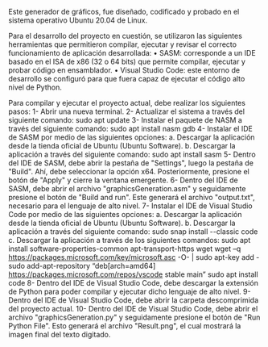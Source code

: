 Este generador de gráficos, fue diseñado, codificado y probado en el sistema operativo Ubuntu 20.04 de Linux.

Para el desarrollo del proyecto en cuestión, se utilizaron las siguientes herramientas que permitieron compilar, ejecutar y revisar el correcto funcionamiento de aplicación desarrollada:
	• SASM: corresponde a un IDE basado en el ISA de x86 (32 o 64 bits) que permite compilar, ejecutar y probar código en
	  ensamblador.
	• Visual Studio Code: este entorno de desarrollo se configuró para que fuera capaz de ejecutar el código alto nivel de 
	  Python.

Para compilar y ejecutar el proyecto actual, debe realizar los siguientes pasos:
	1- Abrir una nueva terminal.
	2- Actualizar el sistema a través del siguiente comando: 
		sudo apt update
	3- Instalar el paquete de NASM a través del siguiente comando:
		sudo apt install nasm gdb
	4- Instalar el IDE de SASM por medio de las siguientes opciones:
		a. Descargar la aplicación desde la tienda oficial de Ubuntu (Ubuntu Software).
		b. Descargar la aplicación a través del siguiente comando:
			sudo apt install sasm
	5- Dentro del IDE de SASM, debe abrir la pestaña de "Settings", luego la pestaña de "Build". Ahí, debe seleccionar la 
	   opción x64. Posteriormente, presione el botón de "Apply" y cierre la ventana emergente.
	6- Dentro del IDE de SASM, debe abrir el archivo "graphicsGeneration.asm" y seguidamente presione el botón de "Build and 
	   run". Este generará el archivo "output.txt", necesario para el lenguaje de alto nivel.
	7- Instalar el IDE de Visual Studio Code por medio de las siguientes opciones:
		a. Descargar la aplicación desde la tienda oficial de Ubuntu (Ubuntu Software).
	b. Descargar la aplicación a través del siguiente comando:
		sudo snap install --classic code
	c. Descargar la aplicación a través de los siguientes comandos:
		sudo apt install software-properties-common apt-transport-https wget
		wget –q https://packages.microsoft.com/key/microsoft.asc -O- | sudo apt-key add -
		sudo add-apt-repository “deb[arch=amd64] https://packages.microsoft.com/repos/vscode stable main”
		sudo apt install code
	8- Dentro del IDE de Visual Studio Code, debe descargar la extensión de Python para poder compilar y ejecutar dicho 
	   lenguaje de alto nivel.
	9- Dentro del IDE de Visual Studio Code, debe abrir la carpeta descomprimida del proyecto actual.
	10- Dentro del IDE de Visual Studio Code, debe abrir el archivo "graphicsGeneration.py" y seguidamente presione el botón 
	    de "Run Python File". Esto generará el archivo "Result.png", el cual mostrará la imagen final del texto digitado.
	    
